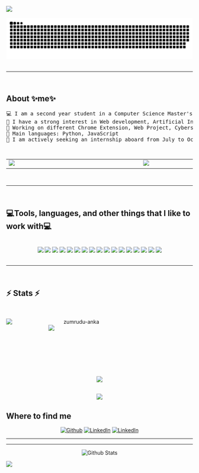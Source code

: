 <a href="https://www.youtube.com/watch?v=dQw4w9WgXcQ"><img src="https://user-images.githubusercontent.com/73097560/115834477-dbab4500-a447-11eb-908a-139a6edaec5c.gif"></a>
<div align="center">
  <img  src="https://github.com/1999AZZAR/1999AZZAR/blob/main/resources/img/grid-snake.svg"
       alt="snake" /></a>
</div>
<br>
<hr>
<br>

## About ✨me✨

<pre>
💻 I am a second year student in a Computer Science Master's degree program
📝 I have a strong interest in Web development, Artificial Intelligence or even Project Management
🔭 Working on different Chrome Extension, Web Project, Cybersecurity 
🌟 Main languages: Python, JavaScript
🤔 I am actively seeking an internship aboard from July to October 2024</b>, this is <a href="https://alexandrepereon.fr/assets/PEREON%20Alexandre%20-%20resume.pdf" target="_blank">MY RESUME.</a>
</pre>
<br>

<div align=Center>
<table>
    <td align="Left" width="600">
      <a href="https://metrics.lecoq.io/">
        <img src="https://metrics.lecoq.io/AlexandrePereon">
      </a>
      <br>
    </td>
    <td align="Center" width="600">
      <a href="https://metrics.lecoq.io/">
        <img src = "https://github.com/AlexandrePereon/AlexandrePereon/assets/146815155/d06441ad-5c78-4fa7-a8af-94224efe0933" width = 400px>
      </a>
      <br>
    </td>
</table>
</div>

<br>
<hr>
<br>

## 💻Tools, languages, and other things that I like to work with💻

<br>
<div align="center">
    <a src="https://code.visualstudio.com/"><img src="https://img.icons8.com/color/48/000000/visual-studio-code-2019.png"/></a>
    <a src="https://www.w3schools.com/html/"><img src="https://img.icons8.com/color/48/000000/html-5.png"/></a>
    <a src="https://www.w3schools.com/css/"><img src="https://img.icons8.com/color/48/000000/css3.png"/></a>
    <a src="https://www.javascript.com/"><img src="https://img.icons8.com/color/48/000000/javascript.png"/></a>
    <a src="https://www.typescriptlang.org/"><img src="https://img.icons8.com/color/48/000000/typescript.png"/></a>
    <a src="https://www.php.net/"><img src="https://img.icons8.com/color/48/000000/php.png"/></a>
    <a src="https://www.python.org/"><img src="https://img.icons8.com/color/48/000000/python.png"/></a>
    <a src="https://www.djangoproject.com/"><img src="https://img.icons8.com/color/48/000000/django.png"/></a>
    <a src="https://nodejs.org/"><img src="https://img.icons8.com/color/48/000000/nodejs.png"/></a>
    <a src="https://www.npmjs.com/"><img src="https://img.icons8.com/color/48/000000/npm.png"/></a>
    <a src="https://www.docker.com/"><img src="https://img.icons8.com/color/48/000000/docker.png"/></a>
    <a src="https://github.com/"><img src="https://img.icons8.com/color/48/000000/github--v1.png"/></a>
    <a src="https://git-scm.com/"><img src="https://img.icons8.com/color/48/000000/git.png"/></a>
    <a src="https://www.linux.org/"><img src="https://img.icons8.com/color/48/000000/linux.png"/></a>
    <a src="https://www.mysql.com/fr/"><img src="https://img.icons8.com/color/48/000000/mysql.png"/></a>
    <a src="https://vuejs.org/"><img src="https://img.icons8.com/color/48/000000/vue-js.png"/></a>
    <a src="https://angular.io/"><img src="https://img.icons8.com/color/48/000000/angularjs.png"/></a>
    
</div>

<br>
<hr>
<br>

## ⚡ Stats ⚡

<br>
<p align=center>
  <div align=center>
    <a href="https://github.com/AlexandrePereon">
      <img align="left" width=390 src="https://github-readme-stats.vercel.app/api?username=AlexandrePereon&theme=radical" alt="zumrudu-anka" />
    </a>
    <a href="https://github.com/AlexandrePereon">
      <img align="right" width=390 src="https://github-readme-streak-stats.herokuapp.com/?user=AlexandrePereon&theme=radical" />
    </a>
  </div>
  <br><br><br><br><br><br><br><br><br>
  <div align=center>
    <a href="https://github.com/AlexandrePereon">
      <img width=325 align="center" src="https://github-readme-stats.vercel.app/api/top-langs/?username=AlexandrePereon&theme=radical" />
    </a>
  </div>
  <br>
</p>

<div align=center>
<img src="https://github-profile-trophy.vercel.app/?username=AlexandrePereon&theme=radical&no-frame=true&row=1&&margin-w=30&no-bg=true">
</div>

## Where to find me


<div align=center>
    <a href="https://github.com/AlexandrePereon" target="_blank"><img alt="Github" src="https://img.shields.io/badge/GitHub-%2312100E.svg?&style=for-the-badge&logo=Github&logoColor=white" /></a>
    <a href="https://www.linkedin.com/in/alexandre-pereon" target="_blank"><img alt="LinkedIn" src="https://img.shields.io/badge/linkedin-%230077B5.svg?&style=for-the-badge&logo=linkedin&logoColor=white" /></a>
    <a href="https://alexandrepereon.fr/" target="_blank"><img alt="LinkedIn" src="https://img.shields.io/badge/portfolio-%808080.svg?&style=for-the-badge&logo=powershell&logoColor=white" /></a>
</div>

<hr>
<hr>

<p align="center">
        <img src="https://raw.githubusercontent.com/bornmay/bornmay/Update/svg/Bottom.svg" alt="Github Stats" />
</p>
<a href="https://www.youtube.com/watch?v=dQw4w9WgXcQ"><img src="https://user-images.githubusercontent.com/73097560/115834477-dbab4500-a447-11eb-908a-139a6edaec5c.gif"></a>
